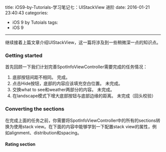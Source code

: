 title: iOS9-by-Tutorials-学习笔记七：UIStackView 进阶
date: 2016-01-21 23:40:43
categories:
  - iOS 9 by Tutoials
tags:
  - iOS 9
---

继续接着上篇文章介绍UIStackView，这一篇将涉及到一些稍微深一点的知识点。

### Getting started
首先回顾一下我们计划完善SpotInfoViewController需要完成的任务情况：
1. 底部按钮间距不相同。 完成。
2. 点击Hide按钮，底部的内容应该填充空白位置。 未完成。
3. 交换what to see和weather两部分的内容。 未完成。
4. 在landscape模式下增大底部按钮与底部边缘的距离。 未完成（回头校验）

### Converting the sections   
在完成上面的任务之前，你需要将SpotInfoViewController中的所有的sections转换为使用stack view。在下面的内容中能够学到一下配置stack view的属性，例如alignment、distribution和spacing。

#### Rating section
